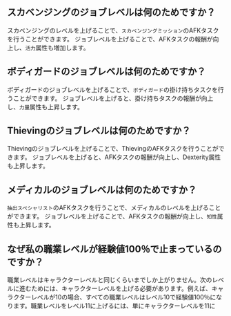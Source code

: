 ## スカベンジングのジョブレベルは何のためですか？
スカベンジングのレベルを上げることで、`スカベンジングミッション`のAFKタスクを行うことができます。
ジョブレベルを上げることで、AFKタスクの報酬が向上し、`活力`属性も増加します。

## ボディガードのジョブレベルは何のためですか？
ボディガードのジョブレベルを上げることで、`ボディガード`の掛け持ちタスクを行うことができます。
ジョブレベルを上げると、掛け持ちタスクの報酬が向上し、`力量`属性も上昇します。

## Thievingのジョブレベルは何のためですか？
Thievingのジョブレベルを上げることで、ThievingのAFKタスクを行うことができます。
ジョブレベルを上げると、AFKタスクの報酬が向上し、Dexterity属性も上昇します。

## メディカルのジョブレベルは何のためですか？
`抽出スペシャリスト`のAFKタスクを行うことで、メディカルのレベルを上げることができます。
ジョブレベルを上げることで、AFKタスクの報酬が向上し、`知性`属性も上昇します。

## なぜ私の職業レベルが経験値100％で止まっているのですか？ 

職業レベルはキャラクターレベルと同じくらいまでしか上がりません。次のレベルに進むためには、キャラクターレベルを上げる必要があります。例えば、キャラクターレベルが10の場合、すべての職業レベルはレベル10で経験値100％になります。職業レベルをレベル11に上げるには、単にキャラクターレベルを11に